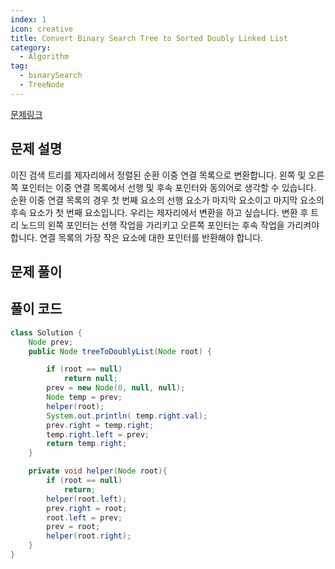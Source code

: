 ```yaml
---
index: 1
icon: creative
title: Convert Binary Search Tree to Sorted Doubly Linked List
category:
  - Algorithm
tag:
  - binarySearch
  - TreeNode
---
```


[문제링크](https://leetcode.com/problems/convert-binary-search-tree-to-sorted-doubly-linked-list/)

## 문제 설명

이진 검색 트리를 제자리에서 정렬된 순환 이중 연결 목록으로 변환합니다. 왼쪽 및 오른쪽 포인터는 이중 연결 목록에서 선행 및 후속 포인터와 동의어로 생각할 수 있습니다. 순환 이중 연결 목록의 경우 첫 번째 요소의 선행 요소가 마지막 요소이고 마지막 요소의 후속 요소가 첫 번째 요소입니다. 우리는 제자리에서 변환을 하고 싶습니다. 변환 후 트리 노드의 왼쪽 포인터는 선행 작업을 가리키고 오른쪽 포인터는 후속 작업을 가리켜야 합니다. 연결 목록의 가장 작은 요소에 대한 포인터를 반환해야 합니다.

## 문제 풀이

## 풀이 코드

```java
class Solution {
    Node prev;
    public Node treeToDoublyList(Node root) {

        if (root == null)
            return null;
        prev = new Node(0, null, null);
        Node temp = prev;
        helper(root);
        System.out.println( temp.right.val);
        prev.right = temp.right;
        temp.right.left = prev;
        return temp.right;
    }

    private void helper(Node root){
        if (root == null)
            return;
        helper(root.left);
        prev.right = root;
        root.left = prev;
        prev = root;
        helper(root.right);
    }
}

```
